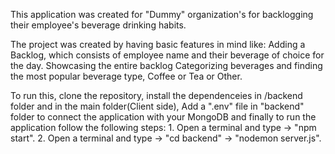 This application was created for "Dummy" organization's for backlogging their employee's beverage drinking habits.

The project was created by having basic features in mind like:
    Adding a Backlog, which consists of employee name and their beverage of choice for the day.
    Showcasing the entire backlog
    Categorizing beverages and finding the most popular beverage type, Coffee or Tea or Other.

To run this, clone the repository, install the dependenceies in /backend folder and in the main folder(Client side), 
Add a ".env" file in "backend" folder to connect the application with your MongoDB and finally to run the application follow the following steps:
    1. Open a terminal and type ->  "npm start".
    2. Open a terminal and type ->  "cd backend" -> "nodemon server.js".

